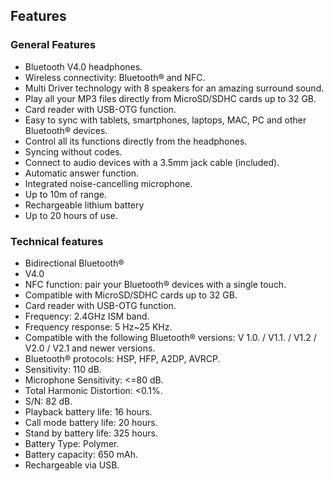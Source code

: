 ## Features


### General Features

- Bluetooth V4.0 headphones.
- Wireless connectivity: Bluetooth® and NFC.
- Multi Driver technology with 8 speakers for an amazing surround sound.
- Play all your MP3 files directly from MicroSD/SDHC cards up to 32 GB.
- Card reader with USB-OTG function.
- Easy to sync with tablets, smartphones, laptops, MAC, PC and other Bluetooth® devices.
- Control all its functions directly from the headphones.
- Syncing without codes.
- Connect to audio devices with a 3.5mm jack cable (included).
- Automatic answer function.
- Integrated noise-cancelling microphone.
- Up to 10m of range.
- Rechargeable lithium battery
- Up to 20 hours of use.

### Technical features

- Bidirectional Bluetooth®
- V4.0
- NFC function: pair your Bluetooth® devices with a single touch.
- Compatible with MicroSD/SDHC cards up to 32 GB.
- Card reader with USB-OTG function.
- Frequency: 2.4GHz ISM band.
- Frequency response: 5 Hz~25 KHz.
- Compatible with the following Bluetooth® versions: V 1.0. / V1.1. / V1.2 / V2.0 / V2.1 and newer versions.
- Bluetooth® protocols: HSP, HFP, A2DP, AVRCP.
- Sensitivity: 110 dB.
- Microphone Sensitivity: <=80 dB.
- Total Harmonic Distortion: <0.1%.
- S/N: 82 dB.
- Playback battery life: 16 hours.
- Call mode battery life: 20 hours.
- Stand by battery life: 325 hours.
- Battery Type: Polymer.
- Battery capacity: 650 mAh.
- Rechargeable via USB.

